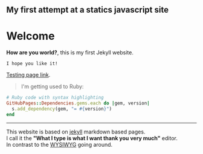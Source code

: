 ## My first attempt at a statics javascript site

# Welcome

**How are you world?**, this is my first Jekyll website.

    I hope you like it!

[Testing page link](./another-page.html).

> I'm getting used to Ruby:

```ruby
# Ruby code with syntax highlighting
GitHubPages::Dependencies.gems.each do |gem, version|
  s.add_dependency(gem, "= #{version}")
end
```

* * *

This website is based on [jekyll](https://jekyllrb.com/) markdown based pages.  
I call it the **"What I type is what I want thank you very much"** editor.  
In contrast to the [WYSIWYG](https://en.wikipedia.org/wiki/WYSIWYG) going around.
